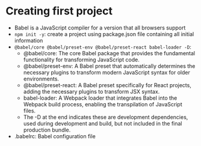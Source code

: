 # Creating first project

- Babel is a JavaScript compiler for a version that all browsers support
- `npm init -y`: create a project using package.json file containing all initial information
- `@babel/core @babel/preset-env @babel/preset-react babel-loader -D`:
  - @babel/core: The core Babel package that provides the fundamental functionality for transforming JavaScript code.
  - @babel/preset-env: A Babel preset that automatically determines the necessary plugins to transform modern JavaScript syntax for older environments.
  - @babel/preset-react: A Babel preset specifically for React projects, adding the necessary plugins to transform JSX syntax.
  - babel-loader: A Webpack loader that integrates Babel into the Webpack build process, enabling the transpilation of JavaScript files.
  - The -D at the end indicates these are development dependencies, used during development and build, but not included in the final production bundle.
- .babelrc: Babel configuration file
